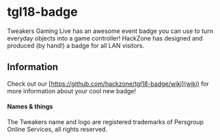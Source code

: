 # tgl18-badge
Tweakers Gaming Live has an awesome event badge you can use to turn everyday objects into a game controller! HackZone has designed and produced (by hand!) a badge for all LAN visitors.

## Information
Check out our [https://github.com/hackzone/tgl18-badge/wiki](wiki) for more information about your cool new badge!



#### Names & things
The Tweakers name and logo are registered trademarks of Persgroup Online Services, all rights reserved.
